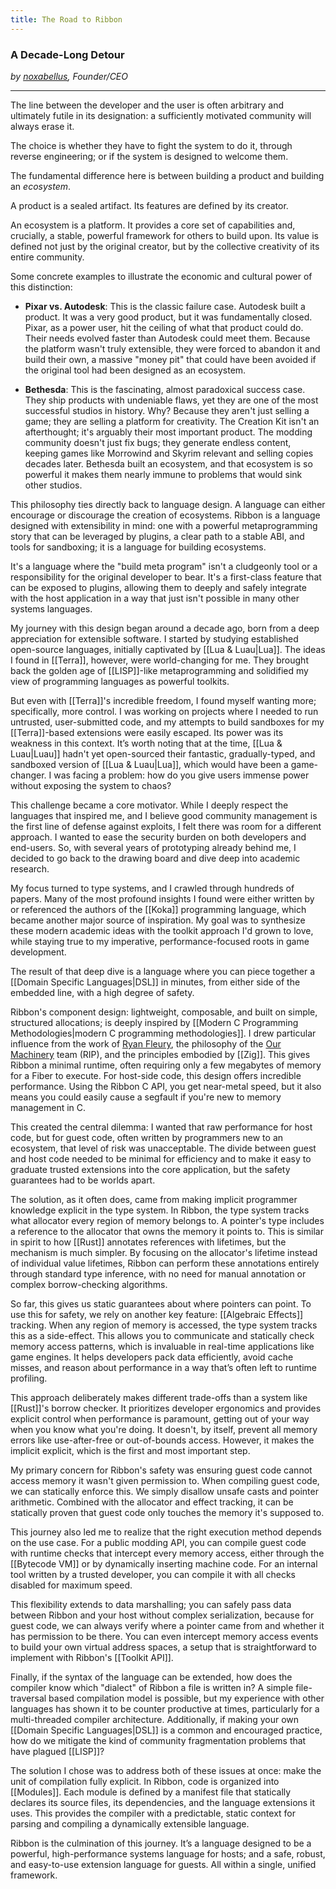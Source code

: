 ```yaml
---
title: The Road to Ribbon
---
```


### A Decade-Long Detour

*by [noxabellus](https://noxabell.us), Founder/CEO*

---

The line between the developer and the user is often arbitrary and ultimately
futile in its designation: a sufficiently motivated community will always erase
it.

The choice is whether they have to fight the system to do it, through reverse
engineering; or if the system is designed to welcome them.

The fundamental difference here is between building a product and building an *ecosystem*.

A product is a sealed artifact. Its features are defined by its creator.

An ecosystem is a platform. It provides a core set of capabilities and,
crucially, a stable, powerful framework for others to build upon. Its value is
defined not just by the original creator, but by the collective creativity of
its entire community.

Some concrete examples to illustrate the economic and cultural power of this
distinction:

* **Pixar vs. Autodesk**: This is the classic failure case. Autodesk built a
  product. It was a very good product, but it was fundamentally closed. Pixar,
  as a power user, hit the ceiling of what that product could do. Their needs
  evolved faster than Autodesk could meet them. Because the platform wasn't
  truly extensible, they were forced to abandon it and build their own, a
  massive "money pit" that could have been avoided if the original tool had been
  designed as an ecosystem.

* **Bethesda**: This is the fascinating, almost paradoxical success case. They
  ship products with undeniable flaws, yet they are one of the most successful
  studios in history. Why? Because they aren't just selling a game; they are
  selling a platform for creativity. The Creation Kit isn't an afterthought;
  it's arguably their most important product. The modding community doesn't just
  fix bugs; they generate endless content, keeping games like Morrowind and
  Skyrim relevant and selling copies decades later. Bethesda built an ecosystem,
  and that ecosystem is so powerful it makes them nearly immune to problems that
  would sink other studios.

This philosophy ties directly back to language design. A language can either
encourage or discourage the creation of ecosystems. Ribbon is a language
designed with extensibility in mind: one with a powerful metaprogramming story
that can be leveraged by plugins, a clear path to a stable ABI, and tools for
sandboxing; it is a language for building ecosystems.

It's a language where the "build meta program" isn't a cludgeonly tool or a
responsibility for the original developer to bear. It's a first-class feature
that can be exposed to plugins, allowing them to deeply and safely integrate
with the host application in a way that just isn't possible in many other
systems languages.

My journey with this design began around a decade ago, born from a deep
appreciation for extensible software. I started by studying established
open-source languages, initially captivated by [[Lua & Luau|Lua]]. The ideas I
found in [[Terra]], however, were world-changing for me. They brought back the
golden age of [[LISP]]-like metaprogramming and solidified my view of
programming languages as powerful toolkits.

But even with [[Terra]]'s incredible freedom, I found myself wanting more;
specifically, more control. I was working on projects where I needed to run
untrusted, user-submitted code, and my attempts to build sandboxes for my
[[Terra]]-based extensions were easily escaped. Its power was its weakness in
this context. It’s worth noting that at the time, [[Lua & Luau|Luau]] hadn't yet
open-sourced their fantastic, gradually-typed, and sandboxed version of
[[Lua & Luau|Lua]], which would have been a game-changer. I was facing a
problem: how do you give users immense power without exposing the system to
chaos?

This challenge became a core motivator. While I deeply respect the languages
that inspired me, and I believe good community management is the first line of
defense against exploits, I felt there was room for a different approach. I
wanted to ease the security burden on both developers and end-users. So, with
several years of prototyping already behind me, I decided to go back to the
drawing board and dive deep into academic research.

My focus turned to type systems, and I crawled through hundreds of papers. Many
of the most profound insights I found were either written by or referenced the
authors of the [[Koka]] programming language, which became another major source
of inspiration. My goal was to synthesize these modern academic ideas with the
toolkit approach I'd grown to love, while staying true to my imperative,
performance-focused roots in game development.

The result of that deep dive is a language where you can piece together a
[[Domain Specific Languages|DSL]] in minutes, from either side of the embedded
line, with a high degree of safety.

Ribbon's component design: lightweight, composable, and built on simple,
structured allocations; is deeply inspired by
[[Modern C Programming Methodologies|modern C programming methodologies]]. I
drew particular influence from the work of
[Ryan Fleury](https://www.rfleury.com/), the philosophy of the
[Our Machinery](https://ruby0x1.github.io/machinery_blog_archive/) team (RIP),
and the principles embodied by [[Zig]]. This gives Ribbon a minimal runtime,
often requiring only a few megabytes of memory for a Fiber to execute. For
host-side code, this design offers incredible performance. Using the Ribbon C
API, you get near-metal speed, but it also means you could easily cause a
segfault if you're new to memory management in C.

This created the central dilemma: I wanted that raw performance for host code,
but for guest code, often written by programmers new to an ecosystem, that level
of risk was unacceptable. The divide between guest and host code needed to be
minimal for efficiency and to make it easy to graduate trusted extensions into
the core application, but the safety guarantees had to be worlds apart.

The solution, as it often does, came from making implicit programmer knowledge
explicit in the type system. In Ribbon, the type system tracks what allocator
every region of memory belongs to. A pointer's type includes a reference to the
allocator that owns the memory it points to. This is similar in spirit to how
[[Rust]] annotates references with lifetimes, but the mechanism is much simpler.
By focusing on the allocator's lifetime instead of individual value lifetimes,
Ribbon can perform these annotations entirely through standard type inference,
with no need for manual annotation or complex borrow-checking algorithms.

So far, this gives us static guarantees about where pointers can point. To use
this for safety, we rely on another key feature: [[Algebraic Effects]] tracking.
When any region of memory is accessed, the type system tracks this as a
side-effect. This allows you to communicate and statically check memory access
patterns, which is invaluable in real-time applications like game engines. It
helps developers pack data efficiently, avoid cache misses, and reason about
performance in a way that’s often left to runtime profiling.

This approach deliberately makes different trade-offs than a system like
[[Rust]]'s borrow checker. It prioritizes developer ergonomics and provides
explicit control when performance is paramount, getting out of your way when you
know what you're doing. It doesn't, by itself, prevent all memory errors like
use-after-free or out-of-bounds access. However, it makes the implicit explicit,
which is the first and most important step.

My primary concern for Ribbon's safety was ensuring guest code cannot access
memory it wasn't given permission to. When compiling guest code, we can
statically enforce this. We simply disallow unsafe casts and pointer arithmetic.
Combined with the allocator and effect tracking, it can be statically proven
that guest code only touches the memory it's supposed to.

This journey also led me to realize that the right execution method depends on
the use case. For a public modding API, you can compile guest code with runtime
checks that intercept every memory access, either through the [[Bytecode VM]] or
by dynamically inserting machine code. For an internal tool written by a trusted
developer, you can compile it with all checks disabled for maximum speed.

This flexibility extends to data marshalling; you can safely pass data between
Ribbon and your host without complex serialization, because for guest code, we
can always verify where a pointer came from and whether it has permission to be
there. You can even intercept memory access events to build your own virtual
address spaces, a setup that is straightforward to implement with Ribbon's
[[Toolkit API]].

Finally, if the syntax of the language can be extended, how does the compiler
know which "dialect" of Ribbon a file is written in? A simple file-traversal
based compilation model is possible, but my experience with other languages has
shown it to be counter productive at times, particularly for a multi-threaded
compiler architecture. Additionally, if making your own [[Domain Specific Languages|DSL]]
is a common and encouraged practice, how do we mitigate the kind of community
fragmentation problems that have plagued [[LISP]]?

The solution I chose was to address both of these issues at once: make the unit
of compilation fully explicit. In Ribbon, code is organized into [[Modules]].
Each module is defined by a manifest file that statically declares its source
files, its dependencies, and the language extensions it uses. This provides the
compiler with a predictable, static context for parsing and compiling a
dynamically extensible language.

Ribbon is the culmination of this journey. It’s a language designed to be a
powerful, high-performance systems language for hosts; and a safe, robust, and
easy-to-use extension language for guests. All within a single, unified
framework.